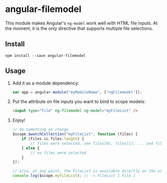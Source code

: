 # angular-filemodel

This module makes Angular's `ng-model` work well with HTML file inputs.
At the moment, it is the only directive that supports multiple file selections.



## Install

```
npm install --save angular-filemodel
```



## Usage

1. Add it as a module dependency:
    ```javascript
    var app = angular.module("myModuleName", ["ngFilemodel"]);
    ```

2. Put the attribute on file inputs you want to bind to scope models:
    ```html
    <input type="file" ng-filemodel ng-model="myFileList" />
    ```

3. Enjoy!
    ```javascript
    // do something on change
    $scope.$watchCollection("myFileList", function (files) {
        if (files && files.length) {
            // files were selected. see files[0], files[1], ... and files.length
        } else {
            // no files were selected
        }
    });

    // also, at any point, the FileList is available directly on the scope
    console.log($scope.myFileList); // -> FileList [ File ]
    ```
